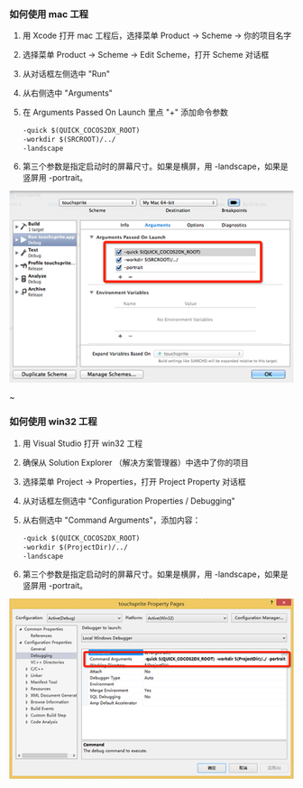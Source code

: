 
### 如何使用 mac 工程

1.  用 Xcode 打开 mac 工程后，选择菜单 Product -> Scheme -> 你的项目名字
2.  选择菜单 Product -> Scheme -> Edit Scheme，打开 Scheme 对话框
3.  从对话框左侧选中 "Run"
4.  从右侧选中 "Arguments"
5.  在 Arguments Passed On Launch 里点 "+" 添加命令参数

    ~~~ 
    -quick $(QUICK_COCOS2DX_ROOT)
    -workdir $(SRCROOT)/../
    -landscape
    ~~~

6.  第三个参数是指定启动时的屏幕尺寸。如果是横屏，用 -landscape，如果是竖屏用 -portrait。

![](res/README_PROJECT_MAC_DEBUG_SETTINGS.png)

~

### 如何使用 win32 工程

1.  用 Visual Studio 打开 win32 工程
2.  确保从 Solution Explorer （解决方案管理器）中选中了你的项目
3.  选择菜单 Project -> Properties，打开 Project Property 对话框
4.  从对话框左侧选中 "Configuration Properties / Debugging"
5.  从右侧选中 "Command Arguments"，添加内容：

    ~~~ 
    -quick $(QUICK_COCOS2DX_ROOT)
    -workdir $(ProjectDir)/../
    -landscape
    ~~~

6.  第三个参数是指定启动时的屏幕尺寸。如果是横屏，用 -landscape，如果是竖屏用 -portrait。

![](res/README_PROJECT_WIN_DEBUG_SETTINGS.png)


